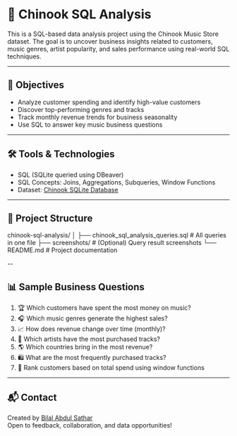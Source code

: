 # 🎵 Chinook SQL Analysis

This is a SQL-based data analysis project using the Chinook Music Store dataset. The goal is to uncover business insights related to customers, music genres, artist popularity, and sales performance using real-world SQL techniques.

---

## 📌 Objectives

- Analyze customer spending and identify high-value customers  
- Discover top-performing genres and tracks  
- Track monthly revenue trends for business seasonality  
- Use SQL to answer key music business questions

---

## 🛠️ Tools & Technologies

- SQL (SQLite queried using DBeaver)
- SQL Concepts: Joins, Aggregations, Subqueries, Window Functions
- Dataset: [Chinook SQLite Database](https://github.com/lerocha/chinook-database)

---

## 📁 Project Structure
chinook-sql-analysis/
│
├── chinook_sql_analysis_queries.sql # All queries in one file
├── screenshots/ # (Optional) Query result screenshots
└── README.md # Project documentation

--

## 📊 Sample Business Questions

1. 🏆 Which customers have spent the most money on music?
2. 🎧 Which music genres generate the highest sales?
3. 📈 How does revenue change over time (monthly)?
4. 🎤 Which artists have the most purchased tracks?
5. 🌎 Which countries bring in the most revenue?
6. 🛍️ What are the most frequently purchased tracks?
7. 🧠 Rank customers based on total spend using window functions

---

## 📬 Contact

Created by [Bilal Abdul Sathar](https://www.linkedin.com/in/bilalas/)  
Open to feedback, collaboration, and data opportunities!
